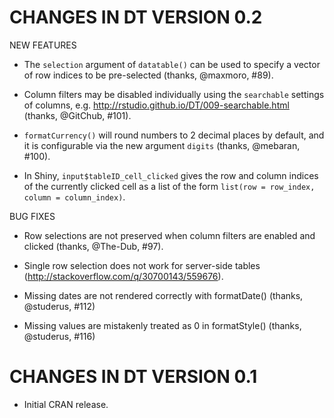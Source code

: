 # CHANGES IN DT VERSION 0.2

NEW FEATURES

- The `selection` argument of `datatable()` can be used to specify a vector of row indices to be pre-selected (thanks, @maxmoro, #89).

- Column filters may be disabled individually using the `searchable` settings of columns, e.g. http://rstudio.github.io/DT/009-searchable.html (thanks, @GitChub, #101).

- `formatCurrency()` will round numbers to 2 decimal places by default, and it is configurable via the new argument `digits` (thanks, @mebaran, #100).

- In Shiny, `input$tableID_cell_clicked` gives the row and column indices of the currently clicked cell as a list of the form `list(row = row_index, column = column_index)`.

BUG FIXES

- Row selections are not preserved when column filters are enabled and clicked (thanks, @The-Dub, #97).

- Single row selection does not work for server-side tables (http://stackoverflow.com/q/30700143/559676).

- Missing dates are not rendered correctly with formatDate() (thanks, @studerus, #112)

- Missing values are mistakenly treated as 0 in formatStyle() (thanks, @studerus, #116)

# CHANGES IN DT VERSION 0.1

- Initial CRAN release.
